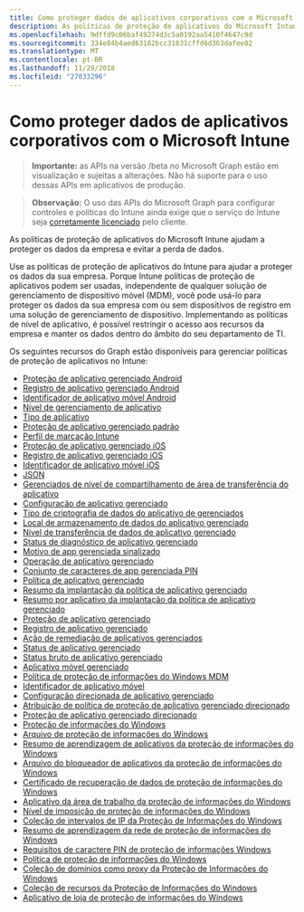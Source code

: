 ```yaml
---
title: Como proteger dados de aplicativos corporativos com o Microsoft Intune
description: As políticas de proteção de aplicativos do Microsoft Intune ajudam a proteger os dados da empresa e evitar a perda de dados.
ms.openlocfilehash: 9dffd9c06baf49274d3c5a0192aa5410f4647c9d
ms.sourcegitcommit: 334e84b4aed63162bcc31831cffd6d363dafee02
ms.translationtype: MT
ms.contentlocale: pt-BR
ms.lasthandoff: 11/29/2018
ms.locfileid: "27033296"
---
```

# <a name="how-to-protect-your-company-app-data-with-microsoft-intune"></a>Como proteger dados de aplicativos corporativos com o Microsoft Intune

> **Importante:** as APIs na versão /beta no Microsoft Graph estão em visualização e sujeitas a alterações. Não há suporte para o uso dessas APIs em aplicativos de produção.

> **Observação:** O uso das APIs do Microsoft Graph para configurar controles e políticas do Intune ainda exige que o serviço do Intune seja [corretamente licenciado](https://www.microsoft.com/en-us/cloud-platform/microsoft-intune-pricing) pelo cliente.

As políticas de proteção de aplicativos do Microsoft Intune ajudam a proteger os dados da empresa e evitar a perda de dados.

Use as políticas de proteção de aplicativos do Intune para ajudar a proteger os dados da sua empresa. Porque Intune políticas de proteção de aplicativos podem ser usadas, independente de qualquer solução de gerenciamento de dispositivo móvel (MDM), você pode usá-lo para proteger os dados da sua empresa com ou sem dispositivos de registro em uma solução de gerenciamento de dispositivo. Implementando as políticas de nível de aplicativo, é possível restringir o acesso aos recursos da empresa e manter os dados dentro do âmbito do seu departamento de TI.

Os seguintes recursos do Graph estão disponíveis para gerenciar políticas de proteção de aplicativos no Intune:

- [Proteção de aplicativo gerenciado Android](intune-mam-androidmanagedappprotection.md)
- [Registro de aplicativo gerenciado Android](intune-mam-androidmanagedappregistration.md)
- [Identificador de aplicativo móvel Android](intune-mam-androidmobileappidentifier.md)
- [Nível de gerenciamento de aplicativo](intune-mam-appmanagementlevel.md)
- [Tipo de aplicativo](intune-wip-applicationtype.md)
- [Proteção de aplicativo gerenciado padrão](intune-mam-defaultmanagedappprotection.md)
- [Perfil de marcação Intune](intune-wip-intunebrandingprofile.md)
- [Proteção de aplicativo gerenciado iOS](intune-mam-iosmanagedappprotection.md)
- [Registro de aplicativo gerenciado iOS](intune-mam-iosmanagedappregistration.md)
- [Identificador de aplicativo móvel iOS](intune-mam-iosmobileappidentifier.md)
- [JSON](intune-mam-json.md)
- [Gerenciados de nível de compartilhamento de área de transferência do aplicativo](intune-mam-managedappclipboardsharinglevel.md)
- [Configuração de aplicativo gerenciado](intune-mam-managedappconfiguration.md)
- [Tipo de criptografia de dados do aplicativo de gerenciados](intune-mam-managedappdataencryptiontype.md)
- [Local de armazenamento de dados do aplicativo gerenciado](intune-mam-managedappdatastoragelocation.md)
- [Nível de transferência de dados de aplicativo gerenciado](intune-mam-managedappdatatransferlevel.md)
- [Status de diagnóstico de aplicativo gerenciado](intune-mam-managedappdiagnosticstatus.md)
- [Motivo de app gerenciada sinalizado](intune-mam-managedappflaggedreason.md)
- [Operação de aplicativo gerenciado](intune-mam-managedappoperation.md)
- [Conjunto de caracteres de app gerenciada PIN](intune-mam-managedapppincharacterset.md)
- [Política de aplicativo gerenciado](intune-mam-managedapppolicy.md)
- [Resumo da implantação da política de aplicativo gerenciado](intune-mam-managedapppolicydeploymentsummary.md)
- [Resumo por aplicativo da implantação da política de aplicativo gerenciado](intune-mam-managedapppolicydeploymentsummaryperapp.md)
- [Proteção de aplicativo gerenciado](intune-mam-managedappprotection.md)
- [Registro de aplicativo gerenciado](intune-mam-managedappregistration.md)
- [Ação de remediação de aplicativos gerenciados](intune-mam-managedappremediationaction.md)
- [Status de aplicativo gerenciado](intune-mam-managedappstatus.md)
- [Status bruto de aplicativo gerenciado](intune-mam-managedappstatusraw.md)
- [Aplicativo móvel gerenciado](intune-mam-managedmobileapp.md)
- [Política de proteção de informações do Windows MDM](intune-mam-mdmwindowsinformationprotectionpolicy.md)
- [Identificador de aplicativo móvel](intune-mam-mobileappidentifier.md)
- [Configuração direcionada de aplicativo gerenciado](intune-mam-targetedmanagedappconfiguration.md)
- [Atribuição de política de proteção de aplicativo gerenciado direcionado](intune-mam-targetedmanagedapppolicyassignment.md)
- [Proteção de aplicativo gerenciado direcionado](intune-mam-targetedmanagedappprotection.md)
- [Proteção de informações do Windows](intune-mam-windowsinformationprotection.md)
- [Arquivo de proteção de informações do Windows](intune-mam-windowsinformationprotectionapp.md)
- [Resumo de aprendizagem de aplicativos da proteção de informações do Windows](intune-wip-windowsinformationprotectionapplearningsummary.md)
- [Arquivo do bloqueador de aplicativos da proteção de informações do Windows](intune-mam-windowsinformationprotectionapplockerfile.md)
- [Certificado de recuperação de dados de proteção de informações do Windows](intune-mam-windowsinformationprotectiondatarecoverycertificate.md)
- [Aplicativo da área de trabalho da proteção de informações do Windows](intune-mam-windowsinformationprotectiondesktopapp.md)
- [Nível de imposição de proteção de informações do Windows](intune-mam-windowsinformationprotectionenforcementlevel.md)
- [Coleção de intervalos de IP da Proteção de Informações do Windows](intune-mam-windowsinformationprotectioniprangecollection.md)
- [Resumo de aprendizagem da rede de proteção de informações do Windows](intune-wip-windowsinformationprotectionnetworklearningsummary.md)
- [Requisitos de caractere PIN de proteção de informações Windows](intune-mam-windowsinformationprotectionpincharacterrequirements.md)
- [Política de proteção de informações do Windows](intune-mam-windowsinformationprotectionpolicy.md)
- [Coleção de domínios como proxy da Proteção de Informações do Windows](intune-mam-windowsinformationprotectionproxieddomaincollection.md)
- [Coleção de recursos da Proteção de Informações do Windows](intune-mam-windowsinformationprotectionresourcecollection.md)
- [Aplicativo de loja de proteção de informações do Windows](intune-mam-windowsinformationprotectionstoreapp.md)
